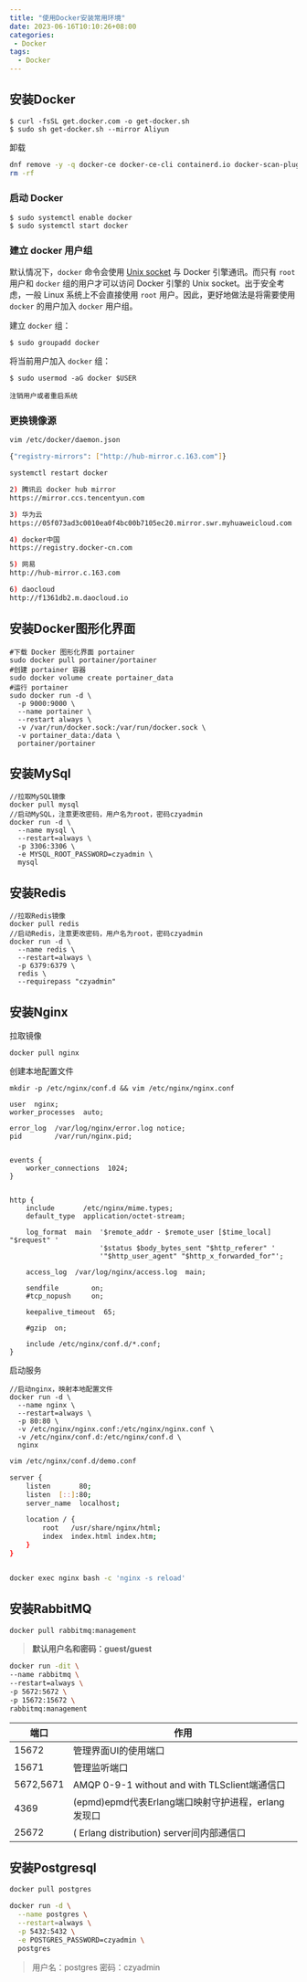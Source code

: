 ```yaml
---
title: "使用Docker安装常用环境"
date: 2023-06-16T10:10:26+08:00
categories:
 - Docker
tags:
  - Docker
---
```


## 安装Docker
```shell
$ curl -fsSL get.docker.com -o get-docker.sh
$ sudo sh get-docker.sh --mirror Aliyun
```
卸载
```bash
dnf remove -y -q docker-ce docker-ce-cli containerd.io docker-scan-plugin docker-compose-plugin docker-ce-rootless-extras
rm -rf 
```
### 启动 Docker
```shell
$ sudo systemctl enable docker
$ sudo systemctl start docker
```

### 建立 docker 用户组
默认情况下，`docker` 命令会使用 [Unix socket](https://en.wikipedia.org/wiki/Unix_domain_socket) 与 Docker 引擎通讯。而只有 `root` 用户和 `docker` 组的用户才可以访问 Docker 引擎的 Unix socket。出于安全考虑，一般 Linux 系统上不会直接使用 `root` 用户。因此，更好地做法是将需要使用 `docker` 的用户加入 `docker` 用户组。

建立 `docker` 组：
```shell
$ sudo groupadd docker
```

将当前用户加入 `docker` 组：
```shell
$ sudo usermod -aG docker $USER

注销用户或者重启系统
```
### 更换镜像源
```bash
vim /etc/docker/daemon.json

{"registry-mirrors": ["http://hub-mirror.c.163.com"]}

systemctl restart docker

2) 腾讯云 docker hub mirror
https://mirror.ccs.tencentyun.com

3) 华为云
https://05f073ad3c0010ea0f4bc00b7105ec20.mirror.swr.myhuaweicloud.com

4) docker中国
https://registry.docker-cn.com

5) 网易
http://hub-mirror.c.163.com

6) daocloud
http://f1361db2.m.daocloud.io
```
## 安装Docker图形化界面
```shell
#下载 Docker 图形化界面 portainer
sudo docker pull portainer/portainer
#创建 portainer 容器
sudo docker volume create portainer_data
#运行 portainer
sudo docker run -d \
  -p 9000:9000 \
  --name portainer \
  --restart always \
  -v /var/run/docker.sock:/var/run/docker.sock \
  -v portainer_data:/data \
  portainer/portainer
```
## 安装MySql
```shell
//拉取MySQL镜像
docker pull mysql
//启动MySQL，注意更改密码，用户名为root，密码czyadmin
docker run -d \
  --name mysql \
  --restart=always \
  -p 3306:3306 \
  -e MYSQL_ROOT_PASSWORD=czyadmin \
  mysql
```

## 安装Redis
```shell
//拉取Redis镜像
docker pull redis
//启动Redis，注意更改密码，用户名为root，密码czyadmin
docker run -d \
  --name redis \
  --restart=always \
  -p 6379:6379 \
  redis \
  --requirepass "czyadmin"
```

## 安装Nginx
拉取镜像
```shell
docker pull nginx
```
创建本地配置文件
```shell
mkdir -p /etc/nginx/conf.d && vim /etc/nginx/nginx.conf
```
```nginx
user  nginx;
worker_processes  auto;

error_log  /var/log/nginx/error.log notice;
pid        /var/run/nginx.pid;


events {
    worker_connections  1024;
}


http {
    include       /etc/nginx/mime.types;
    default_type  application/octet-stream;

    log_format  main  '$remote_addr - $remote_user [$time_local] "$request" '
                      '$status $body_bytes_sent "$http_referer" '
                      '"$http_user_agent" "$http_x_forwarded_for"';

    access_log  /var/log/nginx/access.log  main;

    sendfile        on;
    #tcp_nopush     on;

    keepalive_timeout  65;

    #gzip  on;

    include /etc/nginx/conf.d/*.conf;
}
```
启动服务
```shell
//启动nginx，映射本地配置文件
docker run -d \
  --name nginx \
  --restart=always \
  -p 80:80 \
  -v /etc/nginx/nginx.conf:/etc/nginx/nginx.conf \
  -v /etc/nginx/conf.d:/etc/nginx/conf.d \
  nginx
```
```bash
vim /etc/nginx/conf.d/demo.conf

server {
    listen       80;
    listen  [::]:80;
    server_name  localhost;

    location / {
        root   /usr/share/nginx/html;
        index  index.html index.htm;
    }
}


docker exec nginx bash -c 'nginx -s reload'
```
## 安装RabbitMQ
```bash
docker pull rabbitmq:management 
```
> **默认用户名和密码：guest/guest**

```bash
docker run -dit \
--name rabbitmq \
--restart=always \
-p 5672:5672 \
-p 15672:15672 \
rabbitmq:management
```
| 端口 | 作用 |
| --- | --- |
| 15672 | 管理界面UI的使用端口 |
| 15671 | 管理监听端口 |
| 5672,5671 | AMQP 0-9-1 without and with TLSclient端通信口 |
| 4369 | (epmd)epmd代表Erlang端口映射守护进程，erlang发现口 |
| 25672 | ( Erlang distribution) server间内部通信口 |

## 安装Postgresql
```bash
docker pull postgres
```
```bash
docker run -d \
  --name postgres \
  --restart=always \
  -p 5432:5432 \
  -e POSTGRES_PASSWORD=czyadmin \
  postgres
```
> 用户名：postgres	密码：czyadmin

